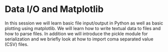 # Data I/O and Matplotlib

In this session we will learn basic file input/output in Python as well as basic plotting using matplotlib. We will learn how to write textual data to files and how to parse files. In addition we will introduce the pickle module for serialization and we briefly look at how to import coma separated value (CSV) files.
